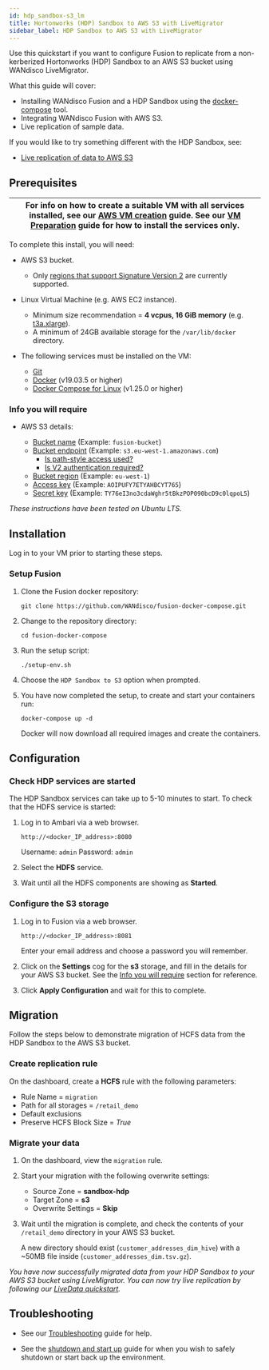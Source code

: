 ```yaml
---
id: hdp_sandbox-s3_lm
title: Hortonworks (HDP) Sandbox to AWS S3 with LiveMigrator
sidebar_label: HDP Sandbox to AWS S3 with LiveMigrator
---
```


Use this quickstart if you want to configure Fusion to replicate from a non-kerberized Hortonworks (HDP) Sandbox to an AWS S3 bucket using WANdisco LiveMigrator.

What this guide will cover:

- Installing WANdisco Fusion and a HDP Sandbox using the [docker-compose](https://docs.docker.com/compose/) tool.
- Integrating WANdisco Fusion with AWS S3.
- Live replication of sample data.

If you would like to try something different with the HDP Sandbox, see:

* [Live replication of data to AWS S3](./hdp_sandbox-s3_ld.md)

## Prerequisites

|For info on how to create a suitable VM with all services installed, see our [AWS VM creation](../preparation/aws_vm_creation.md) guide. See our [VM Preparation](../preparation/vm_prep.md) guide for how to install the services only.|
|---|

To complete this install, you will need:

* AWS S3 bucket.
  * Only [regions that support Signature Version 2](https://docs.aws.amazon.com/general/latest/gr/signature-version-2.html) are currently supported.

* Linux Virtual Machine (e.g. AWS EC2 instance).
  * Minimum size recommendation = **4 vcpus, 16 GiB memory** (e.g. [t3a.xlarge](https://aws.amazon.com/ec2/instance-types/)).
  * A minimum of 24GB available storage for the `/var/lib/docker` directory.

* The following services must be installed on the VM:  
  * [Git](https://git-scm.com/book/en/v2/Getting-Started-Installing-Git)
  * [Docker](https://docs.docker.com/install/) (v19.03.5 or higher)
  * [Docker Compose for Linux](https://docs.docker.com/compose/install/#install-compose) (v1.25.0 or higher)

### Info you will require

* AWS S3 details:

  * [Bucket name](https://docs.aws.amazon.com/AmazonS3/latest/user-guide/create-bucket.html) (Example: `fusion-bucket`)
  * [Bucket endpoint](https://docs.aws.amazon.com/general/latest/gr/s3.html) (Example: `s3.eu-west-1.amazonaws.com`)
    * [Is path-style access used?](https://docs.aws.amazon.com/AmazonS3/latest/dev/UsingBucket.html#access-bucket-intro)
    * [Is V2 authentication required?](https://aws.amazon.com/blogs/aws/amazon-s3-update-sigv2-deprecation-period-extended-modified/)
  * [Bucket region](https://docs.aws.amazon.com/general/latest/gr/rande.html#regional-endpoints) (Example: `eu-west-1`)
  * [Access key](https://docs.aws.amazon.com/IAM/latest/UserGuide/id_credentials_access-keys.html#Using_CreateAccessKey) (Example: `AOIPUFY7ETYAHBCYT765`)
  * [Secret key](https://docs.aws.amazon.com/general/latest/gr/aws-sec-cred-types.html#access-keys-and-secret-access-keys) (Example: `TY76eI3no3cdaWghr5tBkzPOP090bcD9c0lqpoL5`)

_These instructions have been tested on Ubuntu LTS._

## Installation

Log in to your VM prior to starting these steps.

### Setup Fusion

1. Clone the Fusion docker repository:

   `git clone https://github.com/WANdisco/fusion-docker-compose.git`

1. Change to the repository directory:

   `cd fusion-docker-compose`

1. Run the setup script:

   `./setup-env.sh`

1. Choose the `HDP Sandbox to S3` option when prompted.

1. You have now completed the setup, to create and start your containers run:

   `docker-compose up -d`

   Docker will now download all required images and create the containers.

## Configuration

### Check HDP services are started

The HDP Sandbox services can take up to 5-10 minutes to start. To check that the HDFS service is started:

1. Log in to Ambari via a web browser.

   `http://<docker_IP_address>:8080`

   Username: `admin`
   Password: `admin`

1. Select the **HDFS** service.

1. Wait until all the HDFS components are showing as **Started**.

### Configure the S3 storage

1. Log in to Fusion via a web browser.

   `http://<docker_IP_address>:8081`

   Enter your email address and choose a password you will remember.

1. Click on the **Settings** cog for the **s3** storage, and fill in the details for your AWS S3 bucket. See the [Info you will require](#info-you-will-require) section for reference.

1. Click **Apply Configuration** and wait for this to complete.

## Migration

Follow the steps below to demonstrate migration of HCFS data from the HDP Sandbox to the AWS S3 bucket.

### Create replication rule

On the dashboard, create a **HCFS** rule with the following parameters:

* Rule Name = `migration`
* Path for all storages = `/retail_demo`
* Default exclusions
* Preserve HCFS Block Size = *True*

### Migrate your data

1. On the dashboard, view the `migration` rule.

1. Start your migration with the following overwrite settings:

   * Source Zone = **sandbox-hdp**
   * Target Zone = **s3**
   * Overwrite Settings = **Skip**

1. Wait until the migration is complete, and check the contents of your `/retail_demo` directory in your AWS S3 bucket.

   A new directory should exist (`customer_addresses_dim_hive`) with a ~50MB file inside (`customer_addresses_dim.tsv.gz`).

_You have now successfully migrated data from your HDP Sandbox to your AWS S3 bucket using LiveMigrator. You can now try live replication by following our [LiveData quickstart](./hdp_sandbox-s3_ld.md#replication)._

## Troubleshooting

* See our [Troubleshooting](../troubleshooting/general_troubleshooting.md) guide for help.

* See the [shutdown and start up](../operation/hdp_sandbox_fusion_stop_start.md) guide for when you wish to safely shutdown or start back up the environment.
